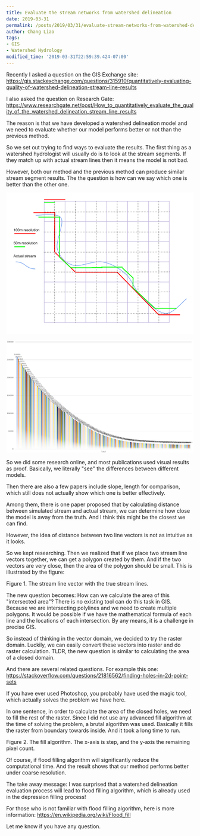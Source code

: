 ```yaml
---
title: Evaluate the stream networks from watershed delineation
date: 2019-03-31
permalink: /posts/2019/03/31/evaluate-stream-networks-from-watershed-delineation/
author: Chang Liao
tags:
- GIS
- Watershed Hydrology
modified_time: '2019-03-31T22:59:39.424-07:00'
---
```


Recently I asked a question on the GIS Exchange site:
https://gis.stackexchange.com/questions/315910/quantitatively-evaluating-quality-of-watershed-delineation-stream-line-results

I also asked the question on Research Gate:
https://www.researchgate.net/post/How_to_quantitatively_evaluate_the_quality_of_the_watershed_delineation_stream_line_results

The reason is that we have developed a watershed delineation model and we need to evaluate whether our model performs better or not than the previous method.

So we set out trying to find ways to evaluate the results.
The first thing as a watershed hydrologist will usually do is to look at the stream segments. If they match up with actual stream lines then it means the model is not bad.

However, both our method and the previous method can produce similar stream segment results. The the question is how can we say which one is better than the other one.

![Figure 1](https://github.com/changliao/changliao.github.io/blob/main/_figure/stream_networks_evaluation.png?raw=true)

![Figure 2](https://github.com/changliao/changliao.github.io/blob/main/_figure/depression_filling_algorithm.png?raw=true)

So we did some research online, and most publications used visual results as proof. Basically,  we literally "see" the differences between different models.

Then there are also a few papers include slope, length for comparison, which still does not actually show which one is better effectively.

Among them, there is one paper proposed that by calculating distance between simulated stream and actual stream, we can determine how close the model is away from the truth. And I think this might be the closest we can find.

However, the idea of distance between two line vectors is not as intuitive as it looks.

So we kept researching.
Then we realized that if we place two stream line vectors together, we can get a polygon created by them. And if the two vectors are very close, then the area of the polygon should be small.
This is illustrated by the figure:

Figure 1. The stream line vector with the true stream lines.

The new question becomes:
How can we calculate the area of this "intersected area"?
There is no existing tool can do this task in GIS. Because we are intersecting polylines and we need to create multiple polygons. It would be possible if we have the mathematical formula of each line and the locations of each intersection. By any means, it is a challenge in precise GIS.

So instead of thinking in the vector domain, we decided to try the raster domain. Luckily, we can easily convert these vectors into raster and do raster calculation. TLDR, the new question is similar to calculating the area of a closed domain.

And there are several related questions. For example this one:
https://stackoverflow.com/questions/21816562/finding-holes-in-2d-point-sets

If you have ever used Photoshop, you probably have used the magic tool, which actually solves the problem we have here.

In one sentence, in order to calculate the area of the closed holes, we need to fill the rest of the raster.
Since I did not use any advanced fill algorithm at the time of solving the problem, a brutal algorithm was used. Basically it fills the raster from boundary towards inside. And it took a long time to run.



Figure 2. The fill algorithm. The x-axis is step, and the y-axis the remaining pixel count.

Of course, if flood filling algorithm will significantly reduce the computational time.
And the result shows that our method performs better under coarse resolution.

The take away message: I was surprised that a watershed delineation evaluation process will lead to flood filling algorithm, which is already used in the depression filling process!

For those who is not familiar with flood filling algorithm, here is more information:
https://en.wikipedia.org/wiki/Flood_fill

Let me know if you have any question.
